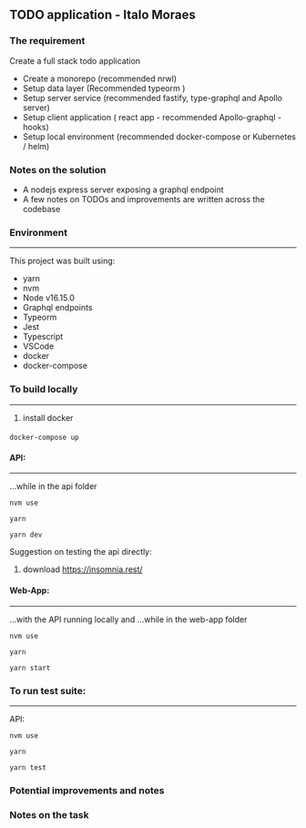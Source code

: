 ## TODO application - Italo Moraes

### The requirement
Create a full stack todo application

- Create a monorepo (recommended nrwl)
- Setup data layer (Recommended typeorm )
- Setup server service (recommended fastify, type-graphql and Apollo server)
- Setup client application ( react app - recommended Apollo-graphql  - hooks)
- Setup local environment (recommended docker-compose  or Kubernetes / helm)


### Notes on the solution

- A nodejs express server exposing a graphql endpoint
- A few notes on TODOs and improvements are written across the codebase

### Environment
---------------

This project was built using:
- yarn
- nvm
- Node v16.15.0
- Graphql endpoints
- Typeorm
- Jest
- Typescript
- VSCode
- docker
- docker-compose

### To build locally
--------------------

1. install docker


#### 
```
docker-compose up
```

#### API:
----
...while in the api folder

```
nvm use
```

```
yarn
```

```
yarn dev
```

Suggestion on testing the api directly:
1. download https://insomnia.rest/

#### Web-App:
----
...with the API running locally
and
...while in the web-app folder


```
nvm use
```

```
yarn
```

```
yarn start
```

### To run test suite:
--------------------

API:
```
nvm use

yarn

yarn test
```


### Potential improvements and notes


### Notes on the task

